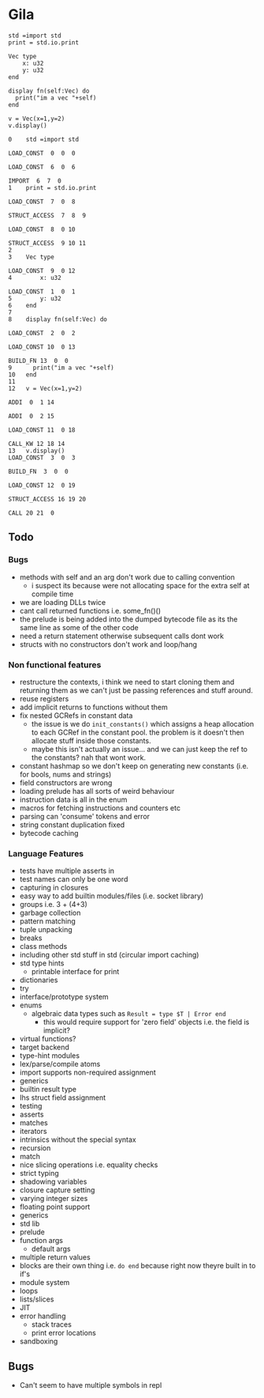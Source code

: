 # Gila

```
std =import std
print = std.io.print

Vec type
    x: u32
    y: u32
end

display fn(self:Vec) do
  print("im a vec "+self)
end

v = Vec(x=1,y=2)
v.display()
```

```
0    std =import std
                                                                 LOAD_CONST  0  0  0
                                                                 LOAD_CONST  6  0  6
                                                                     IMPORT  6  7  0
1    print = std.io.print
                                                                 LOAD_CONST  7  0  8
                                                              STRUCT_ACCESS  7  8  9
                                                                 LOAD_CONST  8  0 10
                                                              STRUCT_ACCESS  9 10 11
2    
3    Vec type
                                                                 LOAD_CONST  9  0 12
4        x: u32
                                                                 LOAD_CONST  1  0  1
5        y: u32
6    end
7    
8    display fn(self:Vec) do
                                                                 LOAD_CONST  2  0  2
                                                                 LOAD_CONST 10  0 13
                                                                   BUILD_FN 13  0  0
9      print("im a vec "+self)
10   end
11   
12   v = Vec(x=1,y=2)
                                                                       ADDI  0  1 14
                                                                       ADDI  0  2 15
                                                                 LOAD_CONST 11  0 18
                                                                    CALL_KW 12 18 14
13   v.display()                                                                 LOAD_CONST  3  0  3
                                                                   BUILD_FN  3  0  0
                                                                 LOAD_CONST 12  0 19
                                                              STRUCT_ACCESS 16 19 20
                                                                       CALL 20 21  0
```

## Todo

### Bugs

- methods with self and an arg don't work due to calling convention
  - i suspect its because were not allocating space for the extra self at compile time
- we are loading DLLs twice
- cant call returned functions i.e. some_fn()()
- the prelude is being added into the dumped bytecode file as its the same line
  as some of the other code
- need a return statement otherwise subsequent calls dont work
- structs with no constructors don't work and loop/hang

### Non functional features

- restructure the contexts, i think we need to start cloning them and returning them as we can't just be passing references and stuff around.
- reuse registers
- add implicit returns to functions without them
- fix nested GCRefs in constant data
  - the issue is we do `init_constants()` which assigns a heap allocation to
    each GCRef in the constant pool. the problem is it doesn't then allocate
    stuff inside those constants.
  - maybe this isn't actually an issue... and we can just keep the ref to the
    constants? nah that wont work.
- constant hashmap so we don't keep on generating new constants (i.e. for bools,
  nums and strings)
- field constructors are wrong
- loading prelude has all sorts of weird behaviour
- instruction data is all in the enum
- macros for fetching instructions and counters etc
- parsing can 'consume' tokens and error
- string constant duplication fixed
- bytecode caching

### Language Features

- tests have multiple asserts in
- test names can only be one word
- capturing in closures
- easy way to add builtin modules/files (i.e. socket library)
- groups i.e. 3 + (4+3)
- garbage collection
- pattern matching
- tuple unpacking
- breaks
- class methods
- including other std stuff in std (circular import caching)
- std type hints
  - printable interface for print
- dictionaries
- try
- interface/prototype system
- enums
  - algebraic data types such as `Result = type $T | Error end`
    - this would require support for 'zero field' objects i.e. the field is
      implicit?
- virtual functions?
- target backend
- type-hint modules
- lex/parse/compile atoms
- import supports non-required assignment
- generics
- builtin result type
- lhs struct field assignment
- testing
- asserts
- matches
- iterators
- intrinsics without the special syntax
- recursion
- match
- nice slicing operations i.e. equality checks
- strict typing
- shadowing variables
- closure capture setting
- varying integer sizes
- floating point support
- generics
- std lib
- prelude
- function args
  - default args
- multiple return values
- blocks are their own thing i.e. `do end` because right now theyre built in to
  if's
- module system
- loops
- lists/slices
- JIT
- error handling
  - stack traces
  - print error locations
- sandboxing

## Bugs

- Can't seem to have multiple symbols in repl
